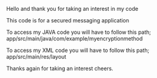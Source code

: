 Hello and thank you for taking an interest in my code

This code is for a secured messaging application

To access my JAVA code you will have to follow this path; app/src/main/java/com/example/myencryptionmethod

To access my XML code you will have to follow this path; app/src/main/res/layout

Thanks again for taking an interest cheers.
